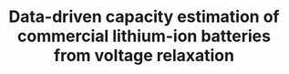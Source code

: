 ---
layout: publication
title: "Data-driven capacity estimation of commercial lithium-ion batteries from voltage relaxation"
type: "paper"
order: 165
year: 2022
authors: "Jiangong Zhu, Yixiu Wang, Yuan Huang, R. Bhushan Gopaluni, Yankai Cao, Michael Heere, Martin J. Mühlbauer, Liuda Mereacre, Haifeng Dai, Xinhua Liu, Anatoliy Senyshyn, Xuezhe Wei, Michael Knapp, Helmut Ehrenberg"
journal: "Nature Communications"
pdf: "2022J2_Zhu_NC.pdf"
external_url: "https://www.nature.com/articles/s41467-022-29837-w"
thumbnail: "2022J2_Zhu_NC.png"
thumbnail_caption: >
  Figure 1: Battery cycling data. Voltage and current profile in the first cycle of one CY25-0.5/1 NCA battery
image: "/assets/thumbnails/2022J2_Zhu_NC.png"
code: https://zenodo.org/record/6405084#.Ykkp6W7MJJU
description: "Accurate capacity estimation is crucial for the reliable and safe operation of lithium-ion batteries. In particular, exploiting the relaxation voltage curve features could enable battery capacity estimation without additional cycling information. Here, we report the study of three datasets comprising 130 commercial lithium-ion cells cycled under various conditions to evaluate the capacity estimation approach. One dataset is collected for model building from batteries with LiNi(0.86)Co(0.11)Al(0.03)O2-based positive electrodes. The other two datasets, used for validation, are obtained from batteries with LiNi(0.83)Co(0.11)Mn(0.07)O2-based positive electrodes and batteries with the blend of Li(NiCoMn)O2 - Li(NiCoAl)O2 positive electrodes. Base models that use machine learning methods are employed to estimate the battery capacity using features derived from the relaxation voltage profiles. The best model achieves a root-mean-square error of 1.1% for the dataset used for the model building. A transfer learning model is then developed by adding a featured linear transformation to the base model. This extended model achieves a root-mean-square error of less than 1.7% on the datasets used for the model validation, indicating the successful applicability of the capacity estimation approach utilizing cell voltage relaxation."
---